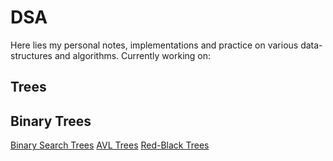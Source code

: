 # DSA

Here lies my personal notes, implementations and practice on various data-structures and algorithms. Currently working on:

## Trees

## Binary Trees

[Binary Search Trees](./trees/binary-tree/binary-search-tree/notes.md)
[AVL Trees](./trees/binary-tree/avl-tree/notes.md)
[Red-Black Trees](./trees/binary-tree/red-black-tree/notes.md)
